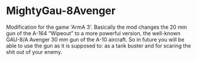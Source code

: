 # MightyGau-8Avenger
Modification for the game 'ArmA 3'. Basically the mod changes the 20 mm gun of the A-164 “Wipeout” to a more powerful version, the well-known GAU-8/A Avenger 30 mm gun of the A-10 aircraft. So in future you will be able to use the gun as it is supposed to: as a tank buster and for scaring the shit out of your enemy.
